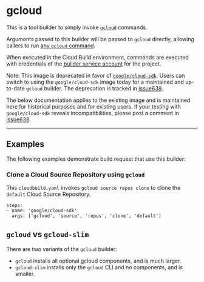 # gcloud

This is a tool builder to simply invoke
[`gcloud`](https://cloud.google.com/sdk/gcloud/) commands.

Arguments passed to this builder will be passed to `gcloud` directly, allowing
callers to run [any `gcloud`
command](https://cloud.google.com/sdk/gcloud/reference/).

When executed in the Cloud Build environment, commands are executed with
credentials of the [builder service
account](https://cloud.google.com/cloud-build/docs/permissions) for the
project.

Note: This image is deprecated in favor of
[`google/cloud-sdk`](https://hub.docker.com/r/google/cloud-sdk/). Users can switch
to using the `google/cloud-sdk` image today for a maintained and up-to-date
`gcloud` builder. The deprecation is tracked in
[issue638](https://github.com/GoogleCloudPlatform/cloud-builders/issues/638).

The below documentation applies to the existing image and is maintained here
for historical purposes and for existing users. If your testing with
`google/cloud-sdk` reveals incompatibilities, please post a comment in
[issue638](https://github.com/GoogleCloudPlatform/cloud-builders/issues/638).

-------

## Examples

The following examples demonstrate build request that use this builder:

### Clone a Cloud Source Repository using `gcloud`

This `cloudbuild.yaml` invokes `gcloud source repos clone` to clone the
`default` Cloud Source Repository.

```
steps:
- name: 'google/cloud-sdk'
  args: ['gcloud', 'source', 'repos', 'clone', 'default']
```


## `gcloud` vs `gcloud-slim`

There are two variants of the `gcloud` builder:

* `gcloud` installs all optional gcloud components, and is much larger.
* `gcloud-slim` installs only the `gcloud` CLI and no components, and is
  smaller.
